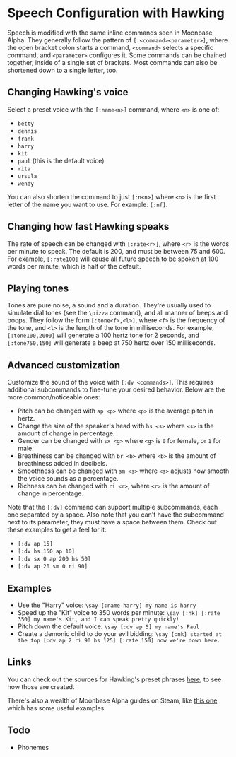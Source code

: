# Speech Configuration with Hawking

Speech is modified with the same inline commands seen in Moonbase Alpha. They generally follow the pattern of `[:<command><parameter>]`, where the open bracket colon starts a command, `<command>` selects a specific command, and  `<parameter>` configures it. Some commands can be chained together, inside of a single set of brackets. Most commands can also be shortened down to a single letter, too.

## Changing Hawking's voice
Select a preset voice with the `[:name<n>]` command, where `<n>` is one of:
- `betty`
- `dennis`
- `frank`
- `harry`
- `kit`
- `paul` (this is the default voice)
- `rita`
- `ursula`
- `wendy`

You can also shorten the command to just `[:n<n>]` where `<n>` is the first letter of the name you want to use. For example: `[:nf]`.

## Changing how fast Hawking speaks
The rate of speech can be changed with `[:rate<r>]`, where `<r>` is the words per minute to speak. The default is 200, and must be between 75 and 600. For example, `[:rate100]` will cause all future speech to be spoken at 100 words per minute, which is half of the default.

## Playing tones
Tones are pure noise, a sound and a duration. They're usually used to simulate dial tones (see the `\pizza` command), and all manner of beeps and boops. They follow the form `[:tone<f>,<l>]`, where `<f>` is the frequency of the tone, and `<l>` is the length of the tone in milliseconds. For example, `[:tone100,2000]` will generate a 100 hertz tone for 2 seconds, and `[:tone750,150]` will generate a beep at 750 hertz over 150 milliseconds.

## Advanced customization
Customize the sound of the voice with `[:dv <commands>]`. This requires additional subcommands to fine-tune your desired behavior. Below are the more common/noticeable ones:
- Pitch can be changed with `ap <p>` where `<p>` is the average pitch in hertz.
- Change the size of the speaker\'s head with `hs <s>` where `<s>` is the amount of change in percentage.
- Gender can be changed with `sx <g>` where `<g>` is `0` for female, or `1` for male.
- Breathiness can be changed with `br <b>` where `<b>` is the amount of breathiness added in decibels.
- Smoothness can be changed with `sm <s>` where `<s>` adjusts how smooth the voice sounds as a percentage.
- Richness can be changed with `ri <r>`, where `<r>` is the amount of change in percentage.

Note that the `[:dv]` command can support multiple subcommands, each one separated by a space. Also note that you can't have the subcommand next to its parameter, they must have a space between them. Check out these examples to get a feel for it:
- `[:dv ap 15]`
- `[:dv hs 150 ap 10]`
- `[:dv sx 0 ap 200 hs 50]`
- `[:dv ap 20 sm 0 ri 90]`

## Examples
- Use the "Harry" voice: `\say [:name harry] my name is harry`
- Speed up the "Kit" voice to 350 words per minute: `\say [:nk] [:rate 350] my name's Kit, and I can speak pretty quickly!`
- Pitch down the default voice: `\say [:dv ap 5] my name's Paul`
- Create a demonic child to do your evil bidding: `\say [:nk] started at the top [:dv ap 2 ri 90 hs 125] [:rate 150] now we're down here.`

## Links
You can check out the sources for Hawking's preset phrases [here](https://github.com/naschorr/hawking-phrases), to see how those are created.

There's also a wealth of Moonbase Alpha guides on Steam, like [this one](https://steamcommunity.com/sharedfiles/filedetails/?id=128648903) which has some useful examples.

## Todo
- Phonemes
